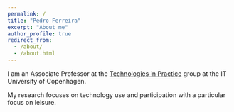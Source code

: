```yaml
---
permalink: /
title: "Pedro Ferreira"
excerpt: "About me"
author_profile: true
redirect_from: 
  - /about/
  - /about.html
---
```


I am an Associate Professor at the [Technologies in Practice](https://tip.itu.dk) group at the IT University of Copenhagen. 

My research focuses on technology use and participation with a particular focus on leisure.

